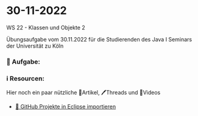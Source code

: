 # 30-11-2022
WS 22 - Klassen und Objekte 2

Übungsaufgabe vom 30.11.2022 für die Studierenden des Java I Seminars der Universität zu Köln

### 📝 Aufgabe:



  ### ℹ️ Resourcen:
Hier noch ein paar nützliche 📃Artikel, 🖊️Threads und 🎥Videos

- [ 🎥 GitHub Projekte in Eclipse importieren](https://drive.google.com/file/d/1IpwHADmwViEGQ7Pf4BgybUYpz7WBoMe5/view?usp=sharing)

